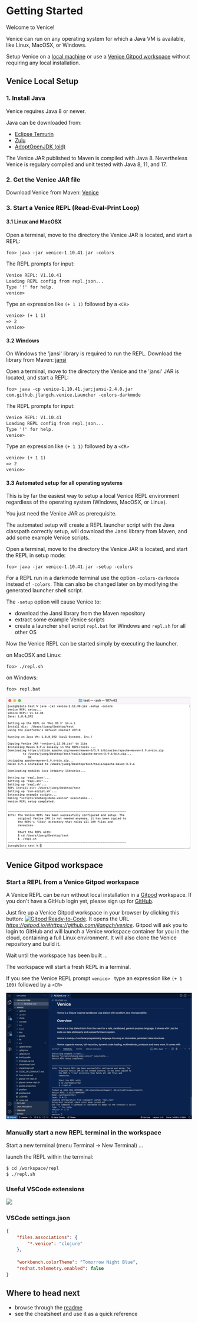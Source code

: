 # Getting Started

Welcome to Venice!

Venice can run on any operating system for which a Java VM is available, 
like Linux, MacOSX, or Windows.

Setup Venice on a [local machine](#venice-local-setup) or use a [Venice Gitpod workspace](#venice-gitpod-workspace) without requiring any local installation.
 


## Venice Local Setup

### 1. Install Java

Venice requires Java 8 or newer.

Java can be downloaded from: 
- [Eclipse Temurin](https://adoptium.net/de/temurin/releases/)
- [Zulu](https://www.azul.com/downloads/zulu-community/)
- [AdoptOpenJDK (old)](https://adoptopenjdk.net/)

The Venice JAR published to Maven is compiled with Java 8. Nevertheless Venice is regulary compiled and unit tested with Java 8, 11, and 17.


### 2. Get the Venice JAR file

Download Venice from Maven: [Venice](https://search.maven.org/artifact/com.github.jlangch/venice/1.10.41/jar)


### 3. Start a Venice REPL (Read-Eval-Print Loop)

#### 3.1 Linux and MacOSX

Open a terminal, move to the directory the Venice JAR is located, and start 
a REPL:

```text
foo> java -jar venice-1.10.41.jar -colors
```

The REPL prompts for input:

```text
Venice REPL: V1.10.41
Loading REPL config from repl.json...
Type '!' for help.
venice>
```

Type an expression like `(+ 1 1)` followed by a `<CR>`

```text
venice> (+ 1 1)
=> 2
venice>
```


#### 3.2 Windows

On Windows the 'jansi' library is required to run the REPL. Download the library from
Maven: [jansi](https://search.maven.org/artifact/org.fusesource.jansi/jansi/2.4.0/jar)

Open a terminal, move to the directory the Venice and the 'jansi' JAR is located, 
and start a REPL:

```text
foo> java -cp venice-1.10.41.jar;jansi-2.4.0.jar com.github.jlangch.venice.Launcher -colors-darkmode
```

The REPL prompts for input:

```text
Venice REPL: V1.10.41
Loading REPL config from repl.json...
Type '!' for help.
venice>
```

Type an expression like `(+ 1 1)` followed by a `<CR>`

```text
venice> (+ 1 1)
=> 2
venice>
```

#### 3.3 Automated setup for all operating systems

This is by far the easiest way to setup a local Venice REPL environment 
regardless of the operating system (Windows, MacOSX, or Linux).

You just need the Venice JAR as prerequisite.

The automated setup will create a REPL launcher script with the Java classpath 
correctly setup, will download the Jansi library from Maven, and add some example 
Venice scripts.

Open a terminal, move to the directory the Venice JAR is located, and start 
the REPL in setup mode:

```text
foo> java -jar venice-1.10.41.jar -setup -colors
```

For a REPL run in a darkmode terminal use the option `-colors-darkmode` instead 
of `-colors`. This can also be changed later on by modifying the generated launcher 
shell script.


The `-setup` option will cause Venice to:
  - download the Jansi library from the Maven repository
  - extract some example Venice scripts
  - create a launcher shell script `repl.bat` for Windows and `repl.sh` for all other OS
  
Now the Venice REPL can be started simply by executing the launcher.

on MacOSX and Linux:

```text
foo> ./repl.sh
```

on Windows:

```text
foo> repl.bat
```

<img src="https://github.com/jlangch/venice/blob/master/doc/assets/repl/repl-setup.png" width="500">


## Venice Gitpod workspace 

### Start a REPL from a Venice Gitpod workspace

A Venice REPL can be run without local installation in a [Gitpod](https://gitpod.io/) workspace. If you don't have a GitHub login yet, please sign up for [GitHub](https://github.com/).

Just fire up a Venice Gitpod workspace in your browser by clicking this button: [![Gitpod Ready-to-Code](https://img.shields.io/badge/Gitpod-Ready--to--Code-blue?logo=gitpod)](https://gitpod.io/#https://github.com/jlangch/venice). It opens the URL _https://gitpod.io/#https://github.com/jlangch/venice_. Gitpod will ask you to login to GitHub and will launch a Venice workspace container for you in the cloud, containing a full Linux environment. It will also clone the Venice repository and build it.

Wait until the workspace has been built ...

The workspace will start a fresh REPL in a terminal.

If you see the Venice REPL prompt `venice> ` type an expression like `(+ 1 100)` followed by a `<CR>`

<img src="https://github.com/jlangch/venice/blob/master/doc/assets/gitpod/gitpod-repl.png">


### Manually start a new REPL terminal in the workspace

Start a new terminal (menu Terminal -> New Terminal) ...

launch the REPL within the terminal:

```text
$ cd /workspace/repl
$ ./repl.sh
```


### Useful VSCode extensions

<img src="https://github.com/jlangch/venice/blob/master/doc/assets/gitpod/gitpod-VsCodeExtensions.png" width="300">


### VSCode settings.json

```json
{
    "files.associations": {
        "*.venice": "clojure"
    },
    
    "workbench.colorTheme": "Tomorrow Night Blue",
    "redhat.telemetry.enabled": false    
}
```


## Where to head next

- browse through the [readme](https://github.com/jlangch/venice/blob/master/README.md)
- see the cheatsheet and use it as a quick reference


